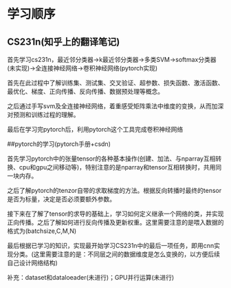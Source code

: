 
# 学习顺序
## CS231n(知乎上的翻译笔记)
首先学习cs231n，最近邻分类器->k最近邻分类器->多类SVM->softmax分类器(未实现)->全连接神经网络->卷积神经网络(pytorch实现)

首先在此过程中了解训练集、测试集、交叉验证、超参数、损失函数、激活函数、最优化、梯度、正向传播、反向传播、数据预处理等概念。

之后通过手写svm及全连接神经网络，着重感受矩阵乘法中维度的变换，从而加深对预测和训练过程的理解。

最后在学习完pytorch后，利用pytorch这个工具完成卷积神经网络

##pytorch的学习(pytorch手册+csdn)

首先学习pytorch中的张量tensor的各种基本操作(创建、加法、与nparray互相转换、cpu和gpu之间移动等)，特别注意的是nparray和tensor互相转换时，共用同一块内存。

之后了解pytorch的tenzor自带的求取梯度的方法。根据反向转播时最终的tensor是否为标量，决定是否必须要额外参数。

接下来在了解了tensor的求导的基础上，学习如何定义继承一个网络的类，并实现正向传播。之后了解如何进行反向传播及更新权重。这里需要注意的是喂入数据的格式为(batchsize,C,M,N)

最后根据已学习的知识，实现最开始学习CS231n中的最后一项任务，即用cnn实现分类。(这里需要注意的是：不同层之间的数据维度是怎么变换的，以方便后续自己设计网络结构)

补充：dataset和dataloeader(未进行)；GPU并行运算(未进行)
